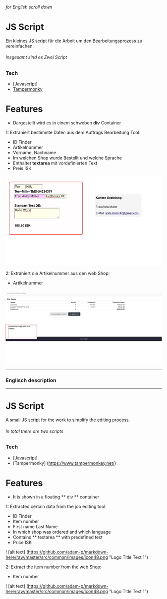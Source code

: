 ###### for English scroll down
# JS Script 

Ein kleines JS script für die Arbeit um den Bearbeitungsprozess zu vereinfachen.

###### Insgesamt sind es Zwei Script
### Tech

* [Javascript]
* [Tampermonky](https://www.tampermonkey.net/)

# Features

- Dargestellt wird es in einem schweben **div** Container

1: Extrahiert bestimmte Daten aus dem Auftrags Bearbeitung Tool: 
- ID Finder
- Artikelnummer 
- Vorname, Nachname
- Im welchen Shop wurde Bestellt und welche Sprache
- Enthaltet **textarea** mit vordefinierten Text 
- Preis ISK

![alt text](https://github.com/Wilk86/JS-web-Scraper/blob/master/images/web1script.jpg)


2: Extrahiert die Artikelnummer aus den web Shop: 
- Artikelnummer 


![alt text](https://github.com/Wilk86/JS-web-Scraper/blob/master/images/web2script.jpg)

---

### Englisch description
---
# JS Script

  A small JS script for the work to simplify the editing process.

###### In total there are two scripts
### Tech

* [Javascript]
* [Tampermonky] (https://www.tampermonkey.net/)

# Features

- It is shown in a floating ** div ** container

1: Extracted certain data from the job editing tool:
- ID Finder
- Item number
- First name Last Name
- In which shop was ordered and which language
- Contains ** textarea ** with predefined text
- Price ISK

! [alt text] (https://github.com/adam-p/markdown-here/raw/master/src/common/images/icon48.png "Logo Title Text 1")


2: Extract the item number from the web Shop:
- Item number


! [alt text] (https://github.com/adam-p/markdown-here/raw/master/src/common/images/icon48.png "Logo Title Text 1")